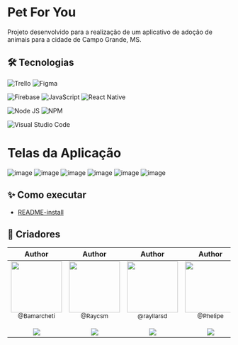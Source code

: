 # **Pet For You**

Projeto desenvolvido para a realização de um aplicativo de adoção de animais para a cidade de Campo Grande, MS.

## **🛠 Tecnologias**

![Trello](https://img.shields.io/badge/Trello-0052CC?style=for-the-badge&logo=trello&logoColor=white)
![Figma](https://img.shields.io/badge/Figma-F24E1E?style=for-the-badge&logo=figma&logoColor=white)

![Firebase](https://img.shields.io/badge/firebase-ffca28?style=for-the-badge&logo=firebase&logoColor=black)
![JavaScript](https://img.shields.io/badge/JavaScript-323330?style=for-the-badge&logo=javascript&logoColor=F7DF1E)
![React Native](https://img.shields.io/badge/React_Native-20232A?style=for-the-badge&logo=react&logoColor=61DAFB)

![Node JS](https://img.shields.io/badge/Node.js-339933?style=for-the-badge&logo=nodedotjs&logoColor=white)
![NPM](https://img.shields.io/badge/npm-CB3837?style=for-the-badge&logo=npm&logoColor=white)


![Visual Studio Code](https://img.shields.io/badge/VSCode-0078D4?style=for-the-badge&logo=visual%20studio%20code&logoColor=white)

# **Telas da Aplicação**

![image](https://github.com/Raycsm/app-pet-for-you/assets/90047383/1b2cc5f7-26e0-4ad1-ac5b-a3751688d384)
![image](https://github.com/Raycsm/app-pet-for-you/assets/90047383/ef9c9294-ba37-4978-b41c-c6ff1b360614)
![image](https://github.com/Raycsm/app-pet-for-you/assets/90047383/665cd7cf-93d5-45f8-ba5e-a20ad1d5e0a5)
![image](https://github.com/Raycsm/app-pet-for-you/assets/90047383/248719c5-86ff-4343-afa7-b85394891408)
![image](https://github.com/Raycsm/app-pet-for-you/assets/90047383/00d2e9f9-c2ad-43c2-96a5-162f8d52193b)
![image](https://github.com/Raycsm/app-pet-for-you/assets/90047383/3b610d38-69b3-4f0b-8b36-79b114e515d5)

## **✨ Como executar**

- [README-install](./README-install.md)

## **💛 Criadores**

|                                                                                                                                             Author                                                                                                                                              |                                                                                                                                               Author                                                                                                                                               |                                                                                                                                               Author                                                                                                                                               |                                                                                                                                               Author                                                                                                                                                |
| :---------------------------------------------------------------------------------------------------------------------------------------------------------------------------------------------------------------------------------------------------------------------------------------------: | :------------------------------------------------------------------------------------------------------------------------------------------------------------------------------------------------------------------------------------------------------------------------------------------------: | :------------------------------------------------------------------------------------------------------------------------------------------------------------------------------------------------------------------------------------------------------------------------------------------------: | :-------------------------------------------------------------------------------------------------------------------------------------------------------------------------------------------------------------------------------------------------------------------------------------------------: |
| [<img src="https://github.com/bamarcheti.png?size=115" width=115><br><sub>@Bamarcheti</sub>](https://github.com/Bamarcheti) <br><br> [![](https://img.shields.io/badge/LinkedIn-0077B5?style=for-the-badge&logo=linkedin&logoColor=white)](https://www.linkedin.com/in/barbara-marcheti-fiorin) | [<img src="https://github.com/Raycsm.png?size=115" width=115><br><sub>@Raycsm</sub>](https://github.com/Raycsm) <br><br> [![](https://img.shields.io/badge/LinkedIn-0077B5?style=for-the-badge&logo=linkedin&logoColor=white)](https://www.linkedin.com/in/rayane-assis-magalh%C3%A3es-b7a229112/) | [<img src="https://github.com/rayllarsd.png?size=115" width=115><br><sub>@rayllarsd</sub>](https://github.com/rayllarsd) <br><br> [![](https://img.shields.io/badge/LinkedIn-0077B5?style=for-the-badge&logo=linkedin&logoColor=white)](https://www.linkedin.com/in/raylla-do-sol-dias-858164231/) | [<img src="https://github.com/unknow.png?size=115" width=115><br><sub>@Phelipe</sub>](https://github.com/ThalesTayson) <br><br> [![](https://img.shields.io/badge/LinkedIn-0077B5?style=for-the-badge&logo=linkedin&logoColor=white)](https://www.linkedin.com/in/phelipe-gomes-de-melo-806015190/) |
